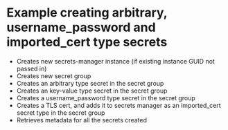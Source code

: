 # Example creating arbitrary, username_password and imported_cert type secrets

- Creates new secrets-manager instance (if existing instance GUID not passed in)
- Creates new secret group
- Creates an arbitrary type secret in the secret group
- Creates an key-value type secret in the secret group
- Creates a username_password type secret in the secret group
- Creates a TLS cert, and adds it to secrets manager as an imported_cert secret type in the secret group
- Retrieves metadata for all the secrets created
